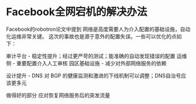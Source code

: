 # Facebook全网宕机的解决办法
Facebook的robotron论文中提到 网络是高度需要人为介入配置的基础设施，自动化运维非常关键。
这次的事故也是源于意外的配置失误。一些可以优化的点如下：

审计平台 - 稳定性提升；经过更严苛的测试；能准确的自动发现错误的配置
运维侧 - 重要配置介入人工审核
园区基础设施 - 减少对外部网络服务的依赖

设计提升 - DNS 对 BGP 的健康监测和激进的下线机制可以调整；DNS自治号应该更多元

做得好的部分 应对恢复网络服务后的突发流量